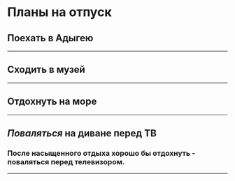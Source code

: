 # Планы на отпуск

## Поехать в Адыгею

---
## Сходить в музей

---
## Отдохнуть на море

---
## _Поваляться_ на диване перед ТВ
### После насыщенного отдыха хорошо бы отдохнуть - поваляться перед телевизором.
---